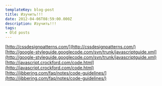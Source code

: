 ```yaml
---
templateKey: blog-post
title: Изучить!!!
date: 2012-04-06T08:59:00.000Z
description: Изучить!!!
tags:
- Old posts
---
```


[http://cssdesignpatterns.com/](http://cssdesignpatterns.com/)  
[http://google-styleguide.googlecode.com/svn/trunk/javascriptguide.xml](http://google-styleguide.googlecode.com/svn/trunk/javascriptguide.xml)  
[http://javascript.crockford.com/code.html](http://javascript.crockford.com/code.html)  
[http://jibbering.com/faq/notes/code-guidelines/](http://jibbering.com/faq/notes/code-guidelines/)